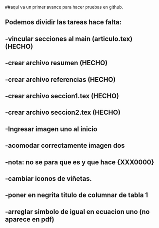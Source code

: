 ##aquí va un primer avance para hacer pruebas en github.
## Podemos dividir las tareas hace falta:
## -vincular secciones al main (articulo.tex) (HECHO)
## -crear archivo resumen (HECHO)
## -crear archivo referencias (HECHO)
## -crear archivo seccion1.tex (HECHO)
## -crear archivo seccion2.tex (HECHO)
## -Ingresar imagen uno al inicio
## -acomodar correctamente imagen dos
## -nota: no se para que es y que hace {XXX0000}
## -cambiar iconos de viñetas.
## -poner en negrita titulo de columnar de tabla 1
## -arreglar simbolo de igual en ecuacion uno (no aparece en pdf)